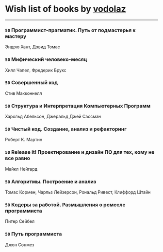 # Wish list of books by [vodolaz](https://plus.google.com/100814312071069684938)
---

### `50` Программист-прагматик. Путь от подмастерья к мастеру
Эндрю Хант, Дэвид Томас

### `50` Мифический человеко-месяц
Хилл Чапел, Фредерик Брукс

### `50` Совершенный код
Стив Макконнелл

### `50` Структура и Интерпретация Компьютерных Программ
Харольд Абельсон, Джеральд Джей Сассман

### `50` Чистый код. Создание, анализ и рефакторинг
Роберт К. Мартин

### `50` Release it! Проектирование и дизайн ПО для тех, кому не все равно
Майкл Нейгард

### `50` Алгоритмы. Построение и анализ
Томас Кормен, Чарльз Лейзерсон, Рональд Ривест, Клиффорд Штайн

### `50` Кодеры за работой. Размышления о ремесле программиста
Питер Сейбел

### `50` Путь программиста
Джон Сонмез

